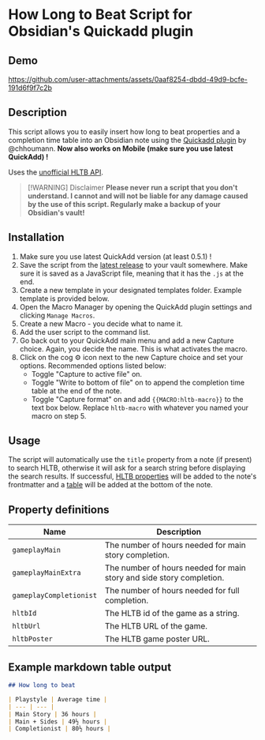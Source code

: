 # How Long to Beat Script for Obsidian's Quickadd plugin

## Demo

https://github.com/user-attachments/assets/0aaf8254-dbdd-49d9-bcfe-191d6f9f7c2b

## Description

This script allows you to easily insert how long to beat properties and a completion time table into an Obsidian note using the [Quickadd plugin](https://github.com/chhoumann/quickadd) by @chhoumann. **Now also works on Mobile (make sure you use latest QuickAdd) !**

Uses the [unofficial HLTB API](https://github.com/akatopo/howlongtobeat).

> [!WARNING] Disclaimer
> **Please never run a script that you don't understand. I cannot and will not be liable for any damage caused by the use of this script. Regularly make a backup of your Obsidian's vault!**

## Installation

1. Make sure you use latest QuickAdd version (at least 0.5.1) !
2. Save the script from the [latest release](https://github.com/akatopo/script-hltb-quickadd/releases/) to your vault somewhere. Make sure it is saved as a JavaScript file, meaning that it has the `.js` at the end.
3. Create a new template in your designated templates folder. Example template is provided below.
4. Open the Macro Manager by opening the QuickAdd plugin settings and clicking `Manage Macros`.
5. Create a new Macro - you decide what to name it.
6. Add the user script to the command list.
7. Go back out to your QuickAdd main menu and add a new Capture choice. Again, you decide the name. This is what activates the macro.
8. Click on the cog ⚙ icon next to the new Capture choice and set your options. Recommended options listed below:
   - Toggle "Capture to active file" on.
   - Toggle "Write to bottom of file" on to append the completion time table at the end of the note.
   - Toggle "Capture format" on and add `{{MACRO:hltb-macro}}` to the text box below. Replace `hltb-macro` with whatever you named your macro on step 5.

## Usage

The script will automatically use the `title` property from a note (if present) to search HLTB, otherwise it will ask for a search string before displaying the search results. If successful, [HLTB properties](#property-definitions) will be added to the note's frontmatter and a [table](#example-markdown-table-output) will be added at the bottom of the note.

## Property definitions

| Name                    | Description                                                          |
| ----------------------- | -------------------------------------------------------------------- |
| `gameplayMain`          | The number of hours needed for main story completion.                |
| `gameplayMainExtra`     | The number of hours needed for main story and side story completion. |
| `gameplayCompletionist` | The number of hours needed for full completion.                      |
| `hltbId`                | The HLTB id of the game as a string.                                 |
| `hltbUrl`               | The HLTB URL of the game.                                            |
| `hltbPoster`            | The HLTB game poster URL.                                            |

## Example markdown table output

```markdown
## How long to beat

| Playstyle | Average time |
| --- | --- |
| Main Story | 36 hours |
| Main + Sides | 49½ hours |
| Completionist | 80½ hours |
```
